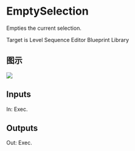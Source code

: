 # EmptySelection

Empties the current selection.

Target is Level Sequence Editor Blueprint Library

## 图示

![]($-20221218-19411225.png)

## Inputs

In: Exec.  

## Outputs

Out: Exec.

